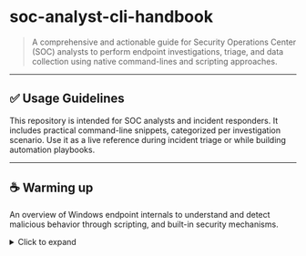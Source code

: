 # soc-analyst-cli-handbook
> A comprehensive and actionable guide for Security Operations Center (SOC) analysts to perform endpoint investigations, triage, and data collection using native command-lines and scripting approaches.
---

## ✅ Usage Guidelines

This repository is intended for SOC analysts and incident responders. It includes practical command-line snippets, categorized per investigation scenario. Use it as a live reference during incident triage or while building automation playbooks.

---
## ☕ Warming up

An overview of Windows endpoint internals to understand and detect malicious behavior through scripting, and built-in security mechanisms.

<details>
<summary>Click to expand</summary>

### 📌 Use Case: *Command prompt*

- **Goal:** The Windows command prompt25is the most commonly-used command-line interface for the operating system.
- **Platform:** Windows
- **Skill Level:** Beginner

#### 🔧 Command(s)

```bash
@ECHO OFF 
TITLE Example Batch File 
ECHO This batchfile will show Windows 10 Operating System information 
systeminfo | findstr /C:"Host Name" systeminfo | findstr /C:"OS Name" 
systeminfo | findstr /C:"OS Version" systeminfo | findstr /C:"System Type" 
systeminfo | findstr /C:"Registered Owner" 
PAUSE
```
### 📌 Use Case: *Powershell*

- **Goal:** The PowerShell prompt is backwards-compatible with the syntax of cmd.exe (TIP: Get-ExecutionPolicy)
- **Platform:** Windows
- **Skill Level:** Beginner

#### 🔧 Command(s)

```bash
Get-CimInstance -ClassName Win32_OperatingSystem | Select-Object -Property CSName, Caption, Version,BuildNumber, BuildType, OSType, RegisteredUser, OSArchitecture, ServicePackMajorVersion, ServicePackMinorVersion
```
```bash
Get-Service | Where-Object { $_.Status -eq "Running" }
```
```bash
Get-Help Get-CimInstance
```
```bash
Get-Alias gcim
```

#### Create ps1 file
```bash
function Get-AVInfo { gcim -Namespace root/SecurityCenter2 -ClassName AntivirusProduct }
```
#### Run it 
```bash
Import-Module C:\tools\windows_endpoint_introduction\get_avinfo.ps1
```
```bash
Get-AVInfo
```
#### Event XML view sample
```bash
- <Event xmlns="http://schemas.microsoft.com/win/2004/08/events/event">
 - <System>
    <Provider Name="Microsoft-Windows-Security-Auditing" Guid="{54849361-4382-4991-a1ba-3e3b0125c30d}" /> 
    <EventID>4624</EventID> 
    <Version>3</Version> 
    <Level>0</Level> 
    <Task>12544</Task> 
    <Opcode>0</Opcode> 
    <Keywords>0x8020000000000000</Keywords> 
    <TimeCreated SystemTime="2025-04-08T13:10:00.7179797Z" /> 
    <EventRecordID>24040</EventRecordID> 
    <Correlation ActivityID="{4e6aad10-a887-0001-03ae-6a4e87a8db01}" /> 
    <Execution ProcessID="780" ThreadID="840" /> 
    <Channel>Security</Channel> 
    <Computer>DESKTOP</Computer> 
    <Security /> 
    </System>
- <EventData>
    <Data Name="SubjectUserSid">S-1-5-18</Data> 
    <Data Name="SubjectUserName">DESKTOP$</Data> 
    <Data Name="SubjectDomainName">WORKGROUP</Data> 
    <Data Name="SubjectLogonId">0x3e7</Data> 
    <Data Name="TargetUserSid">S-1-5-18</Data> 
    <Data Name="TargetUserName">SYSTEM</Data> 
    <Data Name="TargetDomainName">NT AUTHORITY</Data> 
    <Data Name="TargetLogonId">0x3e7</Data> 
    <Data Name="LogonType">5</Data> 
    <Data Name="LogonProcessName">Advapi</Data> 
    <Data Name="AuthenticationPackageName">Negotiate</Data> 
    <Data Name="WorkstationName">-</Data> 
    <Data Name="LogonGuid">{00000000-0000-0000-0000-000000000000}</Data> 
    <Data Name="TransmittedServices">-</Data> 
    <Data Name="LmPackageName">-</Data> 
    <Data Name="KeyLength">0</Data> 
    <Data Name="ProcessId">0x2f8</Data> 
    <Data Name="ProcessName">C:\Windows\System32\services.exe</Data> 
    <Data Name="IpAddress">-</Data> 
    <Data Name="IpPort">-</Data> 
    <Data Name="ImpersonationLevel">%%1833</Data> 
    <Data Name="RestrictedAdminMode">-</Data> 
    <Data Name="RemoteCredentialGuard">-</Data> 
    <Data Name="TargetOutboundUserName">-</Data> 
    <Data Name="TargetOutboundDomainName">-</Data> 
    <Data Name="VirtualAccount">%%1843</Data> 
    <Data Name="TargetLinkedLogonId">0x0</Data> 
    <Data Name="ElevatedToken">%%1842</Data> 
 </EventData>
</Event>
```
#### Use Get-WinEventwith the -ListLogargument to get the details about the four Windows logs.
``` bash
Get-WinEvent -ListLog Application, Security, Setup, System
```
#### Use Get-WinEvent -LogName Security | Select-Object -First 10 in PowerShell to retrieve the latest 10 Security log entries, the Message field may appear truncated in the output.
``` bash
Get-WinEvent -LogName Security | Select-Object -first 10
```
#### Filter Security log events with ID 4624 using Where-Object, and display only TimeCreated and Message fields using Select-Object for concise output.
``` bash
Get-WinEvent -LogName 'Security' | Where-Object { $_.Id -eq "4624" } | Select-Object -Property TimeCreated,Message -first 10
```
#### Use Get-WinEvent -FilterHashtable @{LogName='Security'; Id=4624; StartTime='04/23/2021 14:00:00'; EndTime='04/23/2021 14:30:00'} to efficiently retrieve Logon events within a specific time range using multiple filter conditions.
##### Note: FilterHashtable requires a LogName, ProviderName,  or Path
``` bash
Get-WinEvent -FilterHashtable @{LogName='Security'; StartTime="4/23/2021 14:00:00"; EndTime="4/23/2021 14:30:00"; ID=4624} | Select-Object -Property TimeCreated,Message
```










